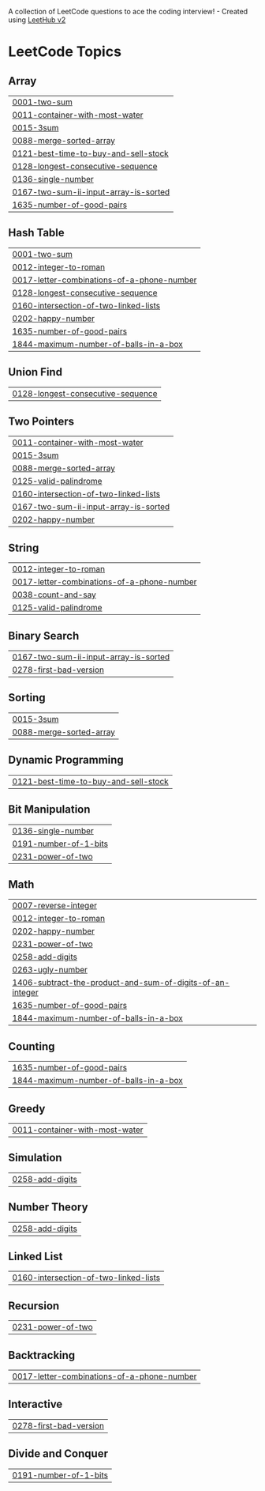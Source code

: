 A collection of LeetCode questions to ace the coding interview! - Created using [LeetHub v2](https://github.com/arunbhardwaj/LeetHub-2.0)
<!---LeetCode Topics Start-->
# LeetCode Topics
## Array
|  |
| ------- |
| [0001-two-sum](https://github.com/Vashuki2004/LeetCode_Daily/tree/master/0001-two-sum) |
| [0011-container-with-most-water](https://github.com/Vashuki2004/LeetCode_Daily/tree/master/0011-container-with-most-water) |
| [0015-3sum](https://github.com/Vashuki2004/LeetCode_Daily/tree/master/0015-3sum) |
| [0088-merge-sorted-array](https://github.com/Vashuki2004/LeetCode_Daily/tree/master/0088-merge-sorted-array) |
| [0121-best-time-to-buy-and-sell-stock](https://github.com/Vashuki2004/LeetCode_Daily/tree/master/0121-best-time-to-buy-and-sell-stock) |
| [0128-longest-consecutive-sequence](https://github.com/Vashuki2004/LeetCode_Daily/tree/master/0128-longest-consecutive-sequence) |
| [0136-single-number](https://github.com/Vashuki2004/LeetCode_Daily/tree/master/0136-single-number) |
| [0167-two-sum-ii-input-array-is-sorted](https://github.com/Vashuki2004/LeetCode_Daily/tree/master/0167-two-sum-ii-input-array-is-sorted) |
| [1635-number-of-good-pairs](https://github.com/Vashuki2004/LeetCode_Daily/tree/master/1635-number-of-good-pairs) |
## Hash Table
|  |
| ------- |
| [0001-two-sum](https://github.com/Vashuki2004/LeetCode_Daily/tree/master/0001-two-sum) |
| [0012-integer-to-roman](https://github.com/Vashuki2004/LeetCode_Daily/tree/master/0012-integer-to-roman) |
| [0017-letter-combinations-of-a-phone-number](https://github.com/Vashuki2004/LeetCode_Daily/tree/master/0017-letter-combinations-of-a-phone-number) |
| [0128-longest-consecutive-sequence](https://github.com/Vashuki2004/LeetCode_Daily/tree/master/0128-longest-consecutive-sequence) |
| [0160-intersection-of-two-linked-lists](https://github.com/Vashuki2004/LeetCode_Daily/tree/master/0160-intersection-of-two-linked-lists) |
| [0202-happy-number](https://github.com/Vashuki2004/LeetCode_Daily/tree/master/0202-happy-number) |
| [1635-number-of-good-pairs](https://github.com/Vashuki2004/LeetCode_Daily/tree/master/1635-number-of-good-pairs) |
| [1844-maximum-number-of-balls-in-a-box](https://github.com/Vashuki2004/LeetCode_Daily/tree/master/1844-maximum-number-of-balls-in-a-box) |
## Union Find
|  |
| ------- |
| [0128-longest-consecutive-sequence](https://github.com/Vashuki2004/LeetCode_Daily/tree/master/0128-longest-consecutive-sequence) |
## Two Pointers
|  |
| ------- |
| [0011-container-with-most-water](https://github.com/Vashuki2004/LeetCode_Daily/tree/master/0011-container-with-most-water) |
| [0015-3sum](https://github.com/Vashuki2004/LeetCode_Daily/tree/master/0015-3sum) |
| [0088-merge-sorted-array](https://github.com/Vashuki2004/LeetCode_Daily/tree/master/0088-merge-sorted-array) |
| [0125-valid-palindrome](https://github.com/Vashuki2004/LeetCode_Daily/tree/master/0125-valid-palindrome) |
| [0160-intersection-of-two-linked-lists](https://github.com/Vashuki2004/LeetCode_Daily/tree/master/0160-intersection-of-two-linked-lists) |
| [0167-two-sum-ii-input-array-is-sorted](https://github.com/Vashuki2004/LeetCode_Daily/tree/master/0167-two-sum-ii-input-array-is-sorted) |
| [0202-happy-number](https://github.com/Vashuki2004/LeetCode_Daily/tree/master/0202-happy-number) |
## String
|  |
| ------- |
| [0012-integer-to-roman](https://github.com/Vashuki2004/LeetCode_Daily/tree/master/0012-integer-to-roman) |
| [0017-letter-combinations-of-a-phone-number](https://github.com/Vashuki2004/LeetCode_Daily/tree/master/0017-letter-combinations-of-a-phone-number) |
| [0038-count-and-say](https://github.com/Vashuki2004/LeetCode_Daily/tree/master/0038-count-and-say) |
| [0125-valid-palindrome](https://github.com/Vashuki2004/LeetCode_Daily/tree/master/0125-valid-palindrome) |
## Binary Search
|  |
| ------- |
| [0167-two-sum-ii-input-array-is-sorted](https://github.com/Vashuki2004/LeetCode_Daily/tree/master/0167-two-sum-ii-input-array-is-sorted) |
| [0278-first-bad-version](https://github.com/Vashuki2004/LeetCode_Daily/tree/master/0278-first-bad-version) |
## Sorting
|  |
| ------- |
| [0015-3sum](https://github.com/Vashuki2004/LeetCode_Daily/tree/master/0015-3sum) |
| [0088-merge-sorted-array](https://github.com/Vashuki2004/LeetCode_Daily/tree/master/0088-merge-sorted-array) |
## Dynamic Programming
|  |
| ------- |
| [0121-best-time-to-buy-and-sell-stock](https://github.com/Vashuki2004/LeetCode_Daily/tree/master/0121-best-time-to-buy-and-sell-stock) |
## Bit Manipulation
|  |
| ------- |
| [0136-single-number](https://github.com/Vashuki2004/LeetCode_Daily/tree/master/0136-single-number) |
| [0191-number-of-1-bits](https://github.com/Vashuki2004/LeetCode_Daily/tree/master/0191-number-of-1-bits) |
| [0231-power-of-two](https://github.com/Vashuki2004/LeetCode_Daily/tree/master/0231-power-of-two) |
## Math
|  |
| ------- |
| [0007-reverse-integer](https://github.com/Vashuki2004/LeetCode_Daily/tree/master/0007-reverse-integer) |
| [0012-integer-to-roman](https://github.com/Vashuki2004/LeetCode_Daily/tree/master/0012-integer-to-roman) |
| [0202-happy-number](https://github.com/Vashuki2004/LeetCode_Daily/tree/master/0202-happy-number) |
| [0231-power-of-two](https://github.com/Vashuki2004/LeetCode_Daily/tree/master/0231-power-of-two) |
| [0258-add-digits](https://github.com/Vashuki2004/LeetCode_Daily/tree/master/0258-add-digits) |
| [0263-ugly-number](https://github.com/Vashuki2004/LeetCode_Daily/tree/master/0263-ugly-number) |
| [1406-subtract-the-product-and-sum-of-digits-of-an-integer](https://github.com/Vashuki2004/LeetCode_Daily/tree/master/1406-subtract-the-product-and-sum-of-digits-of-an-integer) |
| [1635-number-of-good-pairs](https://github.com/Vashuki2004/LeetCode_Daily/tree/master/1635-number-of-good-pairs) |
| [1844-maximum-number-of-balls-in-a-box](https://github.com/Vashuki2004/LeetCode_Daily/tree/master/1844-maximum-number-of-balls-in-a-box) |
## Counting
|  |
| ------- |
| [1635-number-of-good-pairs](https://github.com/Vashuki2004/LeetCode_Daily/tree/master/1635-number-of-good-pairs) |
| [1844-maximum-number-of-balls-in-a-box](https://github.com/Vashuki2004/LeetCode_Daily/tree/master/1844-maximum-number-of-balls-in-a-box) |
## Greedy
|  |
| ------- |
| [0011-container-with-most-water](https://github.com/Vashuki2004/LeetCode_Daily/tree/master/0011-container-with-most-water) |
## Simulation
|  |
| ------- |
| [0258-add-digits](https://github.com/Vashuki2004/LeetCode_Daily/tree/master/0258-add-digits) |
## Number Theory
|  |
| ------- |
| [0258-add-digits](https://github.com/Vashuki2004/LeetCode_Daily/tree/master/0258-add-digits) |
## Linked List
|  |
| ------- |
| [0160-intersection-of-two-linked-lists](https://github.com/Vashuki2004/LeetCode_Daily/tree/master/0160-intersection-of-two-linked-lists) |
## Recursion
|  |
| ------- |
| [0231-power-of-two](https://github.com/Vashuki2004/LeetCode_Daily/tree/master/0231-power-of-two) |
## Backtracking
|  |
| ------- |
| [0017-letter-combinations-of-a-phone-number](https://github.com/Vashuki2004/LeetCode_Daily/tree/master/0017-letter-combinations-of-a-phone-number) |
## Interactive
|  |
| ------- |
| [0278-first-bad-version](https://github.com/Vashuki2004/LeetCode_Daily/tree/master/0278-first-bad-version) |
## Divide and Conquer
|  |
| ------- |
| [0191-number-of-1-bits](https://github.com/Vashuki2004/LeetCode_Daily/tree/master/0191-number-of-1-bits) |
<!---LeetCode Topics End-->